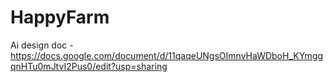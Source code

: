# HappyFarm


Ai design doc - https://docs.google.com/document/d/11qaqeUNgsOImnvHaWDboH_KYmggqnHTu0mJtvI2Pus0/edit?usp=sharing